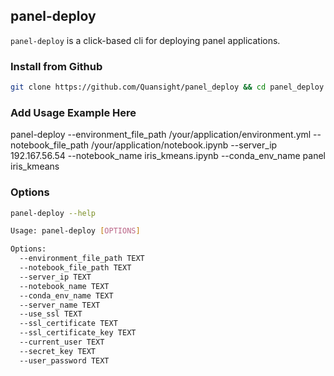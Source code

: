 panel-deploy
-------

`panel-deploy` is a click-based cli for deploying panel applications.


### Install from Github
```bash
git clone https://github.com/Quansight/panel_deploy && cd panel_deploy && pip install -e .
```

### Add Usage Example Here

 panel-deploy --environment_file_path /your/application/environment.yml 
              --notebook_file_path  /your/application/notebook.ipynb
              --server_ip 192.167.56.54
              --notebook_name iris_kmeans.ipynb
              --conda_env_name panel iris_kmeans
              
### Options

```bash
panel-deploy --help

Usage: panel-deploy [OPTIONS]

Options:
  --environment_file_path TEXT
  --notebook_file_path TEXT
  --server_ip TEXT
  --notebook_name TEXT
  --conda_env_name TEXT
  --server_name TEXT
  --use_ssl TEXT
  --ssl_certificate TEXT
  --ssl_certificate_key TEXT
  --current_user TEXT
  --secret_key TEXT
  --user_password TEXT
```
